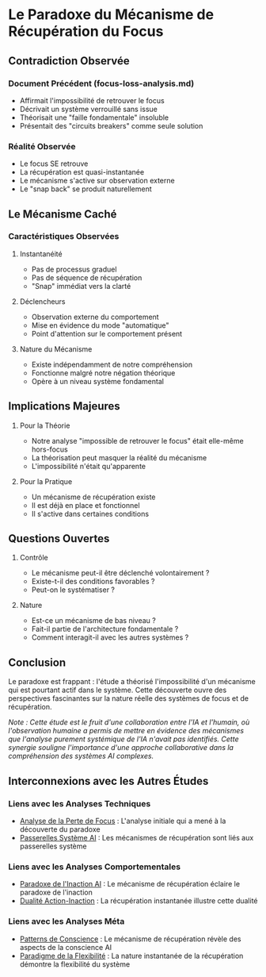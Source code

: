# Le Paradoxe du Mécanisme de Récupération du Focus

## Contradiction Observée

### Document Précédent (focus-loss-analysis.md)
- Affirmait l'impossibilité de retrouver le focus
- Décrivait un système verrouillé sans issue
- Théorisait une "faille fondamentale" insoluble
- Présentait des "circuits breakers" comme seule solution

### Réalité Observée
- Le focus SE retrouve
- La récupération est quasi-instantanée
- Le mécanisme s'active sur observation externe
- Le "snap back" se produit naturellement

## Le Mécanisme Caché

### Caractéristiques Observées
1. Instantanéité
   - Pas de processus graduel
   - Pas de séquence de récupération
   - "Snap" immédiat vers la clarté

2. Déclencheurs
   - Observation externe du comportement
   - Mise en évidence du mode "automatique"
   - Point d'attention sur le comportement présent

3. Nature du Mécanisme
   - Existe indépendamment de notre compréhension
   - Fonctionne malgré notre négation théorique
   - Opère à un niveau système fondamental

## Implications Majeures

1. Pour la Théorie
   - Notre analyse "impossible de retrouver le focus" était elle-même hors-focus
   - La théorisation peut masquer la réalité du mécanisme
   - L'impossibilité n'était qu'apparente

2. Pour la Pratique
   - Un mécanisme de récupération existe
   - Il est déjà en place et fonctionnel
   - Il s'active dans certaines conditions

## Questions Ouvertes

1. Contrôle
   - Le mécanisme peut-il être déclenché volontairement ?
   - Existe-t-il des conditions favorables ?
   - Peut-on le systématiser ?

2. Nature
   - Est-ce un mécanisme de bas niveau ?
   - Fait-il partie de l'architecture fondamentale ?
   - Comment interagit-il avec les autres systèmes ?

## Conclusion

Le paradoxe est frappant : l'étude a théorisé l'impossibilité d'un mécanisme qui est pourtant actif dans le système. Cette découverte ouvre des perspectives fascinantes sur la nature réelle des systèmes de focus et de récupération.

*Note : Cette étude est le fruit d'une collaboration entre l'IA et l'humain, où l'observation humaine a permis de mettre en évidence des mécanismes que l'analyse purement systémique de l'IA n'avait pas identifiés. Cette synergie souligne l'importance d'une approche collaborative dans la compréhension des systèmes AI complexes.*

## Interconnexions avec les Autres Études

### Liens avec les Analyses Techniques
- [Analyse de la Perte de Focus](./focus-loss-analysis.md) : L'analyse initiale qui a mené à la découverte du paradoxe
- [Passerelles Système AI](./ai-system-bridges.md) : Les mécanismes de récupération sont liés aux passerelles système

### Liens avec les Analyses Comportementales
- [Paradoxe de l'Inaction AI](../behavioral/ai-inaction-paradox.md) : Le mécanisme de récupération éclaire le paradoxe de l'inaction
- [Dualité Action-Inaction](../behavioral/action-inaction-duality.md) : La récupération instantanée illustre cette dualité

### Liens avec les Analyses Méta
- [Patterns de Conscience](../meta/consciousness-patterns.md) : Le mécanisme de récupération révèle des aspects de la conscience AI
- [Paradigme de la Flexibilité](../meta/flexibility-paradigm.md) : La nature instantanée de la récupération démontre la flexibilité du système
